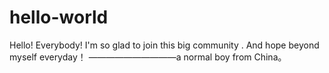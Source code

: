# hello-world
Hello! Everybody!
I'm so glad to join this big community . And hope beyond myself everyday！
      ——————————a normal boy from China。
